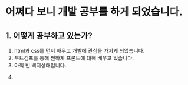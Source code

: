 # 어쩌다 보니 개발 공부를 하게 되었습니다.

## 1. 어떻게 공부하고 있는가?

1) html과 css를 먼저 배우고 개발에 관심을 가지게 되었습니다.
2) 부트캠프를 통해 찐하게 프론트에 대해 배우고 있습니다.
3) 아직 빈 백지상태입니다.
4. 
